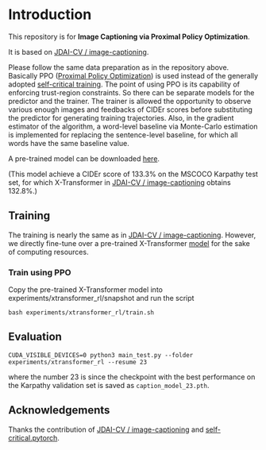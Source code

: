# Introduction
This repository is for **Image Captioning via Proximal Policy Optimization**.

It is based on [JDAI-CV / image-captioning](https://github.com/JDAI-CV/image-captioning). 

Please follow the same data preparation as in the repository above.
Basically PPO ([Proximal Policy Optimization](https://arxiv.org/abs/1707.06347)) is used instead of the generally adopted 
[self-critical training](https://arxiv.org/abs/1612.00563).
The point of using PPO is its capability of enforcing trust-region constraints.
So there can be separate models for the predictor and the trainer.
The trainer is allowed the opportunity to observe various enough images and feedbacks
of CIDEr scores before substituting the predictor for generating training trajectories.
Also, in the gradient estimator of the algorithm, a word-level baseline via Monte-Carlo estimation
is implemented for replacing the sentence-level baseline, for which all words have the same baseline value. 

A pre-trained model can be downloaded [here](https://drive.google.com/file/d/1XR_Sf3c1M0UNdyMx1fWJm3g4sFYWFjnD/view?usp=sharing). 

(This model achieve a CIDEr score of
133.3% on the MSCOCO Karpathy test set, for which X-Transformer in [JDAI-CV / image-captioning](https://github.com/JDAI-CV/image-captioning) obtains 132.8%.)

## Training

The training is nearly the same as in [JDAI-CV / image-captioning](https://github.com/JDAI-CV/image-captioning).
However, we directly fine-tune over a pre-trained X-Transformer [model](https://drive.google.com/file/d/1a7aINHtpQbIw5JbAc4yvC7I1V-tQSdzb/view)
for the sake of computing resources.

### Train using PPO
Copy the pre-trained X-Transformer model into experiments/xtransformer_rl/snapshot and run the script
```
bash experiments/xtransformer_rl/train.sh
```

## Evaluation
```
CUDA_VISIBLE_DEVICES=0 python3 main_test.py --folder experiments/xtransformer_rl --resume 23
```
where the number 23 is since the checkpoint with the best performance on the Karpathy validation set
is saved as `caption_model_23.pth`.

## Acknowledgements
Thanks the contribution of [JDAI-CV / image-captioning](https://github.com/JDAI-CV/image-captioning) and 
[self-critical.pytorch](https://github.com/ruotianluo/self-critical.pytorch).
